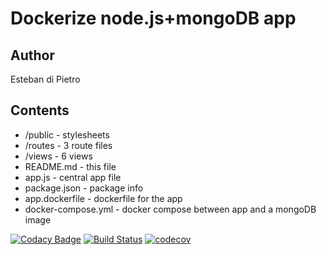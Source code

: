 # Dockerize node.js+mongoDB app 

## Author
Esteban di Pietro 

## Contents

* /public - stylesheets
* /routes - 3 route files 
* /views - 6 views
* README.md - this file
* app.js - central app file
* package.json - package info 
* app.dockerfile - dockerfile for the app
* docker-compose.yml - docker compose between app and a mongoDB image

[![Codacy Badge](https://api.codacy.com/project/badge/Grade/5e48baa9d67a47d887f1ae59b5baf6a2)](https://app.codacy.com/app/dipi46/devOps?utm_source=github.com&utm_medium=referral&utm_content=dipi46/devOps&utm_campaign=Badge_Grade_Dashboard)
[![Build Status](https://travis-ci.org/dipi46/devOps.svg?branch=master)](https://travis-ci.org/dipi46/devOps)
[![codecov](https://codecov.io/gh/dipi46/devOps/branch/master/graph/badge.svg)](https://codecov.io/gh/dipi46/devOps)

